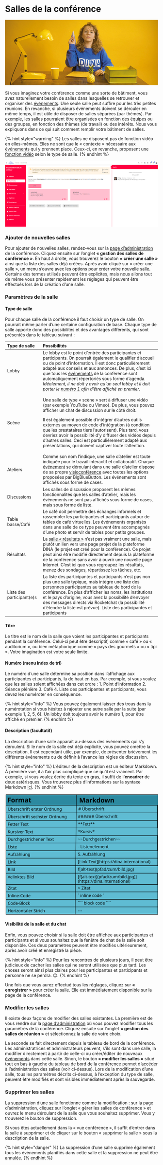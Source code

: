 # Salles de la conférence

![](../../.gitbook/assets/gitbook_nachrichten_750x320.jpg)

Si vous imaginez votre conférence comme une sorte de bâtiment, vous avez naturellement besoin de salles dans lesquelles se retrouver et organiser des [événements](../evenements.md). Une seule salle peut suffire pour les très petites réunions. En revanche, si plusieurs événements doivent se dérouler en même temps, il est utile de disposer de salles séparées \(par thèmes\). Par exemple, les salles pourraient être organisées en fonction des équipes ou des groupes, en fonction des thèmes \(de travail\) ou des intérêts. Nous vous expliquons dans ce qui suit comment remplir votre bâtiment de salles.

{% hint style="warning" %}
Les salles ne disposent pas de fonction vidéo en elles-mêmes. Elles ne sont que le « contexte » nécessaire aux [événements](../evenements.md) qui y prennent place. Ceux-ci, en revanche, proposent une [fonction vidéo](../bigbluebutton/) selon le type de salle.
{% endhint %}

![Exemple d&#x2019;une salle d&#x2019;atelier](../../.gitbook/assets/workshopraum_fra.png)

### Ajouter de nouvelles salles

Pour ajouter de nouvelles salles, rendez-vous sur la [page d’administration](../admin-page.md) de la conférence. Cliquez ensuite sur l’onglet **« gestion des salles de conférence »**. En haut à droite, vous trouverez le bouton **« créer une salle »** ainsi que la liste des salles déjà créées. Après avoir cliqué sur « créer une salle », un menu s’ouvre avec les options pour créer votre nouvelle salle. Certains des termes utilisés peuvent être explicites, mais nous allons tout de même vous présenter rapidement les réglages qui peuvent être effectués lors de la création d’une salle.

### Paramètres de la salle

#### Type de salle

Pour chaque salle de la conférence il faut choisir un type de salle. On pourrait même parler d’une certaine configuration de base. Chaque type de salle apporte donc des possibilités et des avantages différents, qui sont présentés dans le tableau suivant : 

<table>
  <thead>
    <tr>
      <th style="text-align:left">Type de salle</th>
      <th style="text-align:left">Possibilit&#xE9;s</th>
    </tr>
  </thead>
  <tbody>
    <tr>
      <td style="text-align:left">Lobby</td>
      <td style="text-align:left">Le lobby est le point d&#x2019;entr&#xE9;e des participantes et participants.
        On pourrait &#xE9;galement le qualifier d&#x2019;accueil ou de point d&#x2019;information.
        Il est donc particuli&#xE8;rement adapt&#xE9; aux conseils et aux annonces.
        De plus, c&#x2019;est ici que tous les <a href="../evenements.md">&#xE9;v&#xE9;nements</a> de
        la conf&#xE9;rence sont automatiquement r&#xE9;pertori&#xE9;s sous forme
        d&#x2019;agenda. <em>Id&#xE9;alement, il ne doit y avoir qu&#x2019;un seul lobby et il doit porter le </em>
        <a
        href="./#numero-menu-index-de-tri"><em>num&#xE9;ro 1 </em>
          </a><em>afin d&#x2019;&#xEA;tre affich&#xE9; en premier.</em>
      </td>
    </tr>
    <tr>
      <td style="text-align:left">Sc&#xE8;ne</td>
      <td style="text-align:left">
        <p>Une salle de type &#xAB; sc&#xE8;ne &#xBB; sert &#xE0; diffuser une vid&#xE9;o
          (par exemple YouTube ou Vimeo). De plus, vous pouvez afficher un chat de
          discussion sur le c&#xF4;t&#xE9; droit.</p>
        <p>Il est &#xE9;galement possible d&#x2019;int&#xE9;grer d&#x2019;autres
          outils externes au moyen de code d&#x2019;int&#xE9;gration (&#xE0; condition
          que les prestataires tiers l&#x2019;autorisent). Plus tard, vous devriez
          avoir la possibilit&#xE9; d&#x2019;y diffuser des vid&#xE9;os depuis d&#x2019;autres
          salles. Ceci est particuli&#xE8;rement adapt&#xE9; aux pr&#xE9;sentations,
          qui doivent captiver toute l&#x2019;attention.</p>
      </td>
    </tr>
    <tr>
      <td style="text-align:left">Ateliers</td>
      <td style="text-align:left">Comme son nom l&#x2019;indique, une salle d&#x2019;atelier est toute indiqu&#xE9;e
        pour le travail interactif et collaboratif. Chaque <a href="../evenements.md">&#xE9;v&#xE9;nement</a> se
        d&#xE9;roulant dans une salle d&#x2019;atelier dispose de sa propre <a href="../bigbluebutton/">visioconf&#xE9;rence</a> avec
        toutes les options propos&#xE9;es par BigBlueButton. Les &#xE9;v&#xE9;nements
        sont affich&#xE9;s sous forme de cases.</td>
    </tr>
    <tr>
      <td style="text-align:left">Discussions</td>
      <td style="text-align:left">Les salles de discussion proposent les m&#xEA;mes fonctionnalit&#xE9;s
        que les salles d&#x2019;atelier, mais les &#xE9;v&#xE9;nements ne sont
        pas affich&#xE9;s sous forme de cases, mais sous forme de liste.</td>
    </tr>
    <tr>
      <td style="text-align:left">Table basse/Caf&#xE9;</td>
      <td style="text-align:left">Le caf&#xE9; doit permettre des &#xE9;changes informels et rassembler
        les participantes et participants autour de tables de caf&#xE9; virtuelles.
        Les &#xE9;v&#xE9;nements organis&#xE9;s dans une salle de ce type peuvent
        &#xEA;tre accompagn&#xE9;s d&#x2019;une photo et servir de tables pour
        petits groupes.</td>
    </tr>
    <tr>
      <td style="text-align:left">R&#xE9;sultats</td>
      <td style="text-align:left">La <a href="salle-de-resultats.md">salle &#xAB; r&#xE9;sultats &#xBB;</a> n&#x2019;est
        pas vraiment une salle, mais plut&#xF4;t un lien vers une page projet de
        la plateforme DINA (le projet est cr&#xE9;&#xE9; pour la conf&#xE9;rence).
        Ce projet peut ainsi &#xEA;tre modifi&#xE9; directement depuis la plateforme
        de la conf&#xE9;rence sans avoir &#xE0; ouvrir une nouvelle page Internet.
        C&#x2019;est ici que vous regroupez les r&#xE9;sultats, menez des sondages,
        r&#xE9;partissez les t&#xE2;ches, etc.</td>
    </tr>
    <tr>
      <td style="text-align:left">Liste des participant(e)s</td>
      <td style="text-align:left">La liste des participantes et participants n&#x2019;est pas non plus une
        salle typique, mais int&#xE8;gre une liste des personnes participantes
        au tableau de bord de la conf&#xE9;rence. En plus d&#x2019;afficher les
        noms, les institutions et le pays d&#x2019;origine, vous avez la possibilit&#xE9;
        d&#x2019;envoyer des messages directs via Rocketchat (la possibilit&#xE9;
        d&#x2019;&#xE9;tendre la liste est pr&#xE9;vue). Liste des participantes
        et participants</td>
    </tr>
  </tbody>
</table>

#### Titre

Le titre est le nom de la salle que voient les participantes et participants pendant la conférence. Celui-ci peut être descriptif, comme « café » ou « auditorium », ou bien métaphorique comme « pays des gourmets » ou « tipi ». Votre imagination est votre seule limite.

#### Numéro \(menu index de tri\)

Le numéro d’une salle détermine sa position dans l’affichage aux participantes et participants, lu de haut en bas. Par exemple, si vous voulez que les salles soient affichées dans cet ordre : 1. Point d’information 2. Séance plénière 3. Café 4. Liste des participantes et participants, vous devez les numéroter en conséquence.

{% hint style="info" %}
Vous pouvez également laisser des trous dans la numérotation si vous hésitez à rajouter une autre salle par la suite \(par exemple 1, 2, 5, 6\). Un lobby doit toujours avoir le numéro 1, pour être affiché en premier.
{% endhint %}

#### Description \(facultatif\) <a id="beschreibung"></a>

La description d’une salle apparaît au-dessus des événements qui s’y déroulent. Si le nom de la salle est déjà explicite, vous pouvez omettre la description. Il est cependant utile, par exemple, de présenter brièvement les différents événements ou de définir à l’avance les règles de discussion.

{% hint style="info" %}
L’éditeur de la description est un éditeur Markdown. À première vue, il a l’air plus compliqué que ce qu’il est vraiment. Par exemple, si vous voulez écrire du texte en gras, il suffit de l’**encadrer** de deux astérisques. Vous trouverez plus d’informations sur la syntaxe Markdown [ici](https://docs.framasoft.org/fr/grav/markdown.html).
{% endhint %}

![Syntaxe Markdown \(extrait\)](../../.gitbook/assets/markdown%20%281%29.svg)

#### Visibilité de la salle et du chat

Enfin, vous pouvez choisir si la salle doit être affichée aux participantes et participants et si vous souhaitez que la fenêtre de chat de la salle soit disponible. Ces deux paramètres peuvent être modifiés ultérieurement, après avoir créé et enregistré la pièce.

{% hint style="info" %}
Pour les rencontres de plusieurs jours, il peut être judicieux de cacher les salles qui ne seront utilisées que plus tard. Les choses seront ainsi plus claires pour les participantes et participants et personne ne se perdra. 😉.
{% endhint %}

Une fois que vous aurez effectué tous les réglages, cliquez sur **« enregistrer »** pour créer la salle. Elle est immédiatement disponible sur la page de la conférence.

### Modifier les salles

Il existe deux façons de modifier des salles existantes. La première est de vous rendre sur la [page d’administration](../admin-page.md) où vous pouvez modifier tous les paramètres de la conférence. Cliquez ensuite sur l’onglet **« gestion des salles de réunion »** et sélectionnez la salle de votre choix.

La seconde se fait directement depuis le tableau de bord de la conférence. Les administratrices et administrateurs peuvent, s’ils sont dans une salle, la modifier directement à partir de celle-ci ou créer/éditer de nouveaux [événements](../evenements.md) dans cette salle. Sinon, le bouton **« modifier les salles »** situé tout en bas à gauche du tableau de bord de la conférence permet d’accéder à l’administration des salles \(voir ci-dessus\). Lors de la modification d’une salle, tous les paramètres décrits ci-dessus, à l’exception du type de salle, peuvent être modifiés et sont visibles immédiatement après la sauvegarde.

### Supprimer les salles

La suppression d’une salle fonctionne comme la modification : sur la page d’administration, cliquez sur l’onglet « gérer les salles de conférence » et ouvrez le menu déroulant de la salle que vous souhaitez supprimer. Vous y trouverez le bouton de suppression.

Si vous êtes actuellement dans la « vue conférence », il suffit d’entrer dans la salle à supprimer et de cliquer sur le bouton « supprimer la salle » sous la description de la salle.

{% hint style="danger" %}
La suppression d’une salle supprime également tous les événements planifiés dans cette salle et la suppression ne peut être annulée.
{% endhint %}

